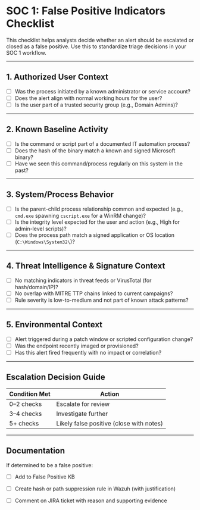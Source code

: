 # SOC 1: False Positive Indicators Checklist

This checklist helps analysts decide whether an alert should be escalated or closed as a false positive. Use this to standardize triage decisions in your SOC 1 workflow.

---

## 1. Authorized User Context

- [ ] Was the process initiated by a known administrator or service account?
- [ ] Does the alert align with normal working hours for the user?
- [ ] Is the user part of a trusted security group (e.g., Domain Admins)?

---

## 2. Known Baseline Activity

- [ ] Is the command or script part of a documented IT automation process?
- [ ] Does the hash of the binary match a known and signed Microsoft binary?
- [ ] Have we seen this command/process regularly on this system in the past?

---

## 3. System/Process Behavior

- [ ] Is the parent-child process relationship common and expected (e.g., `cmd.exe` spawning `cscript.exe` for a WinRM change)?
- [ ] Is the integrity level expected for the user and action (e.g., High for admin-level scripts)?
- [ ] Does the process path match a signed application or OS location (`C:\Windows\System32\`)?

---

## 4. Threat Intelligence & Signature Context

- [ ] No matching indicators in threat feeds or VirusTotal (for hash/domain/IP)?
- [ ] No overlap with MITRE TTP chains linked to current campaigns?
- [ ] Rule severity is low-to-medium and not part of known attack patterns?

---

## 5. Environmental Context

- [ ] Alert triggered during a patch window or scripted configuration change?
- [ ] Was the endpoint recently imaged or provisioned?
- [ ] Has this alert fired frequently with no impact or correlation?

---

## Escalation Decision Guide

| Condition Met | Action               |
|---------------|----------------------|
| 0–2 checks    | Escalate for review  |
| 3–4 checks    | Investigate further  |
| 5+ checks     | Likely false positive (close with notes) |

---

## Documentation

If determined to be a false positive:
- [ ] Add to False Positive KB
- [ ] Create hash or path suppression rule in Wazuh (with justification)
- [ ] Comment on JIRA ticket with reason and supporting evidence

